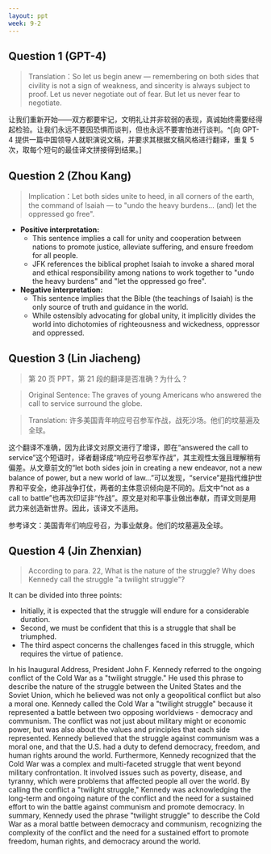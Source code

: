 ```yaml
---
layout: ppt
week: 9-2
---
```


## Question 1 (GPT-4)

> Translation：So let us begin anew — remembering on both sides that civility is not a sign of weakness, and sincerity is always subject to proof. Let us never negotiate out of fear. But let us never fear to negotiate.

让我们重新开始——双方都要牢记，文明礼让并非软弱的表现，真诚始终需要经得起检验。让我们永远不要因恐惧而谈判，但也永远不要害怕进行谈判。^[向 GPT-4 提供一篇中国领导人就职演说文稿，并要求其根据文稿风格进行翻译，重复 5 次，取每个短句的最佳译文拼接得到结果。]

## Question 2 (Zhou Kang)

> Implication：Let both sides unite to heed, in all corners of the earth, the command of Isaiah — to "undo the heavy burdens… (and) let the oppressed go free".

- **Positive interpretation:**
  - This sentence implies a call for unity and cooperation between nations to promote justice, alleviate suffering, and ensure freedom for all people.
  - JFK references the biblical prophet Isaiah to invoke a shared moral and ethical responsibility among nations to work together to "undo the heavy burdens" and "let the oppressed go free".
- **Negative interpretation:**
  - This sentence implies that the Bible (the teachings of Isaiah) is the only source of truth and guidance in the world.
  - While ostensibly advocating for global unity, it implicitly divides the world into dichotomies of righteousness and wickedness, oppressor and oppressed.

## Question 3 (Lin Jiacheng)

> 第 20 页 PPT，第 21 段的翻译是否准确？为什么？

> Original Sentence: The graves of young Americans who answered the call to service surround the globe.

> Translation: 许多美国青年响应号召参军作战，战死沙场。他们的坟墓遍及全球。

这个翻译不准确，因为此译文对原文进行了增译，即在“answered the call to service”这个短语时，译者翻译成“响应号召参军作战”，其主观性太强且理解稍有偏差。从文章前文的“let both sides join in creating a new endeavor, not a new balance of power, but a new world of law...”可以发现，“service”是指代维护世界和平安全，绝非战争打仗，两者的主体意识倾向是不同的。后文中“not as a call to battle”也再次印证非“作战”。原文是对和平事业做出奉献，而译文则是用武力来创造新世界。因此，该译文不适用。

参考译文：美国青年们响应号召，为事业献身。他们的坟墓遍及全球。

## Question 4 (Jin Zhenxian)

> According to para. 22, What is the nature of the struggle? Why does Kennedy call the struggle "a twilight struggle"?

It can be divided into three points:

- Initially, it is expected that the struggle will endure for a considerable duration.
- Second, we must be confident that this is a struggle that shall be triumphed.
- The third aspect concerns the challenges faced in this struggle, which requires the virtue of patience.

In his Inaugural Address, President John F. Kennedy referred to the ongoing conflict of the Cold War as a "twilight struggle." He used this phrase to describe the nature of the struggle between the United States and the Soviet Union, which he believed was not only a geopolitical conflict but also a moral one. Kennedy called the Cold War a "twilight struggle" because it represented a battle between two opposing worldviews - democracy and communism. The conflict was not just about military might or economic power, but was also about the values and principles that each side represented. Kennedy believed that the struggle against communism was a moral one, and that the U.S. had a duty to defend democracy, freedom, and human rights around the world. Furthermore, Kennedy recognized that the Cold War was a complex and multi-faceted struggle that went beyond military confrontation. It involved issues such as poverty, disease, and tyranny, which were problems that affected people all over the world. By calling the conflict a "twilight struggle," Kennedy was acknowledging the long-term and ongoing nature of the conflict and the need for a sustained effort to win the battle against communism and promote democracy. In summary, Kennedy used the phrase "twilight struggle" to describe the Cold War as a moral battle between democracy and communism, recognizing the complexity of the conflict and the need for a sustained effort to promote freedom, human rights, and democracy around the world.